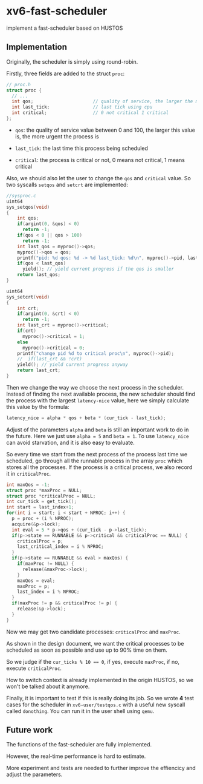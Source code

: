 # xv6-fast-scheduler

implement a fast-scheduler based on HUSTOS

## Implementation

Originally, the scheduler is simply using round-robin.

Firstly, three fields are added to the struct `proc`:

```c
// proc.h
struct proc {
  // ...
  int qos;                      // quality of service, the larger the more urgent
  int last_tick;                // last tick using cpu
  int critical;                 // 0 not critical 1 critical
};
```

- `qos`: the quality of service value between 0 and 100, the larger this value is, the more urgent the process is

- `last_tick`: the last time this process being scheduled

- `critical`: the process is critical or not, 0 means not critical, 1 means critical

Also, we should also let the user to change the `qos` and `critical` value. So two syscalls `setqos` and `setcrt` are implemented:

```c
//sysproc.c
uint64
sys_setqos(void)
{
    int qos;
    if(argint(0, &qos) < 0)
      return -1;
    if(qos < 0 || qos > 100)
      return -1;
    int last_qos = myproc()->qos;
    myproc()->qos = qos;
    printf("pid: %d qos: %d -> %d last_tick: %d\n", myproc()->pid, last_qos, qos, myproc()->last_tick);
    if(qos < last_qos)
      yield(); // yield current progress if the qos is smaller
    return last_qos;
}

uint64
sys_setcrt(void)
{
    int crt;
    if(argint(0, &crt) < 0)
      return -1;
    int last_crt = myproc()->critical;
    if(crt)
      myproc()->critical = 1;
    else
      myproc()->critical = 0;
    printf("change pid %d to critical proc\n", myproc()->pid);
    //  if(last_crt && !crt)
    yield(); // yield current progress anyway
    return last_crt;
}
```

Then we change the way we choose the next process in the scheduler. Instead of finding the next available process, the new scheduler should find the process with the largest `latency-nice` value, here we simply calculate this value by the formula: 

```c
latency_nice = alpha * qos + beta * (cur_tick - last_tick);
```

Adjust of the parameters `alpha` and `beta` is still an important work to do in the future. Here we just use `alpha = 5` and `beta = 1`. To use `latency_nice` can avoid starvation, and it is also easy to evaluate.

So every time we start from the next process of the process last time we scheduled, go through all the runnable process in the array `proc` which stores all the processes. If the process is a critical process, we also record it in `criticalProc`.

```c
int maxQos = -1;
struct proc *maxProc = NULL;
struct proc *criticalProc = NULL;
int cur_tick = get_tick();
int start = last_index+1;
for(int i = start; i < start + NPROC; i++) {
  p = proc + (i % NPROC);
  acquire(&p->lock);
  int eval = 5 * p->qos + (cur_tick - p->last_tick);
  if(p->state == RUNNABLE && p->critical && criticalProc == NULL) {
    criticalProc = p;
    last_critical_index = i % NPROC;
  }
  if(p->state == RUNNABLE && eval > maxQos) {
    if(maxProc != NULL) {
      release(&maxProc->lock);
    }
    maxQos = eval;
    maxProc = p;
    last_index = i % NPROC;
  }
  if(maxProc != p && criticalProc != p) {
    release(&p->lock);
  }
}
```

Now we may get two candidate processes: `criticalProc` and `maxProc`.

As shown in the design document, we want the critical processes to be scheduled as soon as possible and use up to 90% time on them.

So we judge if the `cur_ticks % 10 == 0`, if yes, execute `maxProc`, if no, execute `criticalProc`.

How to switch context is already implemented in the origin HUSTOS, so we won't be talked about it anymore.

Finally, it is important to test if this is really doing its job. So we wrote **4** test cases for the scheduler in `xv6-user/testqos.c` with a useful new syscall called `donothing`. You can run it in the user shell using `qemu`.

## Future work

The functions of the fast-scheduler are fully implemented. 

However, the real-time performance is hard to estimate. 

More experiment and tests are needed to further improve the effiencicy and adjust the parameters.
